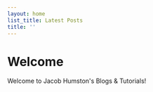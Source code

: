 ```yaml
---
layout: home
list_title: Latest Posts
title: ''
---
```


# Welcome

Welcome to Jacob Humston's Blogs & Tutorials!
